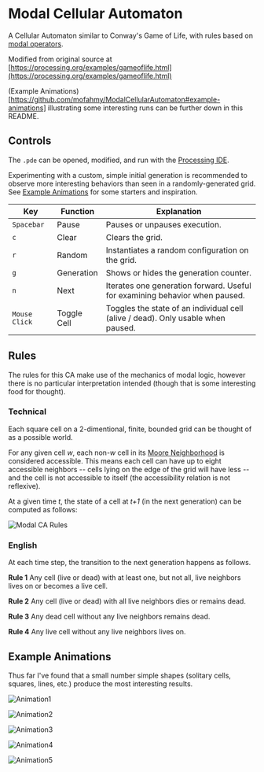 # Modal Cellular Automaton

A Cellular Automaton similar to Conway's Game of Life, with rules based on [modal operators](https://en.wikipedia.org/wiki/Modal_operator).

Modified from original source at [https://processing.org/examples/gameoflife.html](https://processing.org/examples/gameoflife.html)

(Example Animations)[https://github.com/mofahmy/ModalCellularAutomaton#example-animations] illustrating some interesting runs can be further down in this README.


## Controls

The `.pde` can be opened, modified, and run with the [Processing IDE](https://processing.org/).

Experimenting with a custom, simple initial generation is recommended to observe more interesting behaviors than seen in a randomly-generated grid. See [Example Animations](#example-animations) for some starters and inspiration. 

| Key | Function | Explanation|
| --- | --- | --- |
| `Spacebar` | Pause | Pauses or unpauses execution.|
| `c` | Clear | Clears the grid.|
| `r` | Random | Instantiates a random configuration on the grid.|
| `g` | Generation | Shows or hides the generation counter.|
| `n` | Next | Iterates one generation forward. Useful for examining behavior when paused.|
| `Mouse Click`| Toggle Cell | Toggles the state of an individual cell (alive / dead). Only usable when paused.|

## Rules

The rules for this CA make use of the mechanics of modal logic, however there is no particular interpretation intended (though that is some interesting food for thought).

### Technical

Each square cell on a 2-dimentional, finite, bounded grid can be thought of as a possible world.

For any given cell *w*, each non-*w* cell in its [Moore Neighborhood](https://en.wikipedia.org/wiki/Moore_neighborhood) is considered accessible. This means each cell can have up to eight accessible neighbors -- cells lying on the edge of the grid will have less -- and the cell is not accessible to itself (the accessibility relation is not reflexive).

At a given time *t*, the state of a cell at *t+1* (in the next generation) can be computed as follows:

![Modal CA Rules](http://imgur.com/HkwD3pu.png)

### English

At each time step, the transition to the next generation happens as follows.

**Rule 1** Any cell (live or dead) with at least one, but not all, live neighbors lives on or becomes a live cell.

**Rule 2** Any cell (live or dead) with all live neighbors dies or remains dead.

**Rule 3** Any dead cell without any live neighbors remains dead.

**Rule 4** Any live cell without any live neighbors lives on.


## Example Animations

Thus far I've found that a small number simple shapes (solitary cells, squares, lines, etc.) produce the most interesting results.

![Animation1](http://imgur.com/tUBkHsP.gif)

![Animation2](http://imgur.com/ab0br79.gif)

![Animation3](http://imgur.com/M044N7A.gif)

![Animation4](http://imgur.com/PfAGsIj.gif)

![Animation5](http://imgur.com/pVGgeZm.gif)

